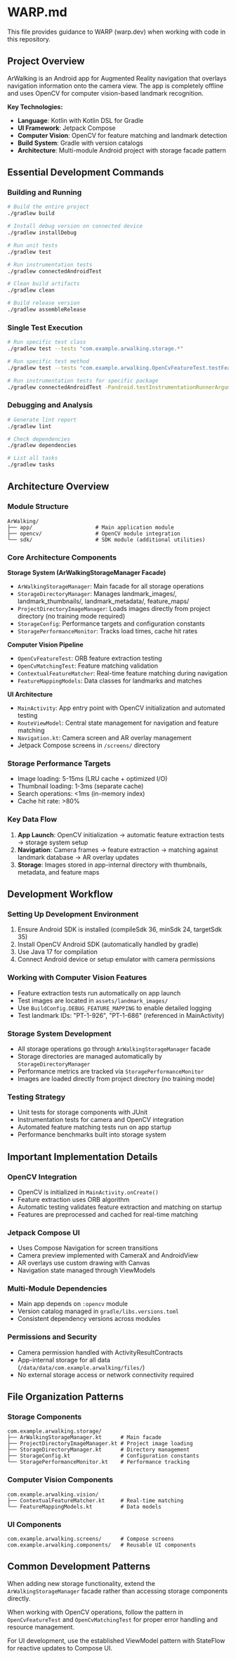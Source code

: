 # WARP.md

This file provides guidance to WARP (warp.dev) when working with code in this repository.

## Project Overview

ArWalking is an Android app for Augmented Reality navigation that overlays navigation information onto the camera view. The app is completely offline and uses OpenCV for computer vision-based landmark recognition.

**Key Technologies:**
- **Language**: Kotlin with Kotlin DSL for Gradle
- **UI Framework**: Jetpack Compose
- **Computer Vision**: OpenCV for feature matching and landmark detection
- **Build System**: Gradle with version catalogs
- **Architecture**: Multi-module Android project with storage facade pattern

## Essential Development Commands

### Building and Running
```bash
# Build the entire project
./gradlew build

# Install debug version on connected device
./gradlew installDebug

# Run unit tests
./gradlew test

# Run instrumentation tests
./gradlew connectedAndroidTest

# Clean build artifacts
./gradlew clean

# Build release version
./gradlew assembleRelease
```

### Single Test Execution
```bash
# Run specific test class
./gradlew test --tests "com.example.arwalking.storage.*"

# Run specific test method
./gradlew test --tests "com.example.arwalking.OpenCvFeatureTest.testFeatureExtraction"

# Run instrumentation tests for specific package
./gradlew connectedAndroidTest -Pandroid.testInstrumentationRunnerArguments.package=com.example.arwalking.storage
```

### Debugging and Analysis
```bash
# Generate lint report
./gradlew lint

# Check dependencies
./gradlew dependencies

# List all tasks
./gradlew tasks
```

## Architecture Overview

### Module Structure
```
ArWalking/
├── app/                    # Main application module
├── opencv/                 # OpenCV module integration  
└── sdk/                    # SDK module (additional utilities)
```

### Core Architecture Components

**Storage System (ArWalkingStorageManager Facade)**
- `ArWalkingStorageManager`: Main facade for all storage operations
- `StorageDirectoryManager`: Manages landmark_images/, landmark_thumbnails/, landmark_metadata/, feature_maps/
- `ProjectDirectoryImageManager`: Loads images directly from project directory (no training mode required)
- `StorageConfig`: Performance targets and configuration constants
- `StoragePerformanceMonitor`: Tracks load times, cache hit rates

**Computer Vision Pipeline**
- `OpenCvFeatureTest`: ORB feature extraction testing
- `OpenCvMatchingTest`: Feature matching validation
- `ContextualFeatureMatcher`: Real-time feature matching during navigation
- `FeatureMappingModels`: Data classes for landmarks and matches

**UI Architecture**
- `MainActivity`: App entry point with OpenCV initialization and automated testing
- `RouteViewModel`: Central state management for navigation and feature matching
- `Navigation.kt`: Camera screen and AR overlay management
- Jetpack Compose screens in `/screens/` directory

### Storage Performance Targets
- Image loading: 5-15ms (LRU cache + optimized I/O)
- Thumbnail loading: 1-3ms (separate cache)
- Search operations: <1ms (in-memory index)
- Cache hit rate: >80%

### Key Data Flow
1. **App Launch**: OpenCV initialization → automatic feature extraction tests → storage system setup
2. **Navigation**: Camera frames → feature extraction → matching against landmark database → AR overlay updates
3. **Storage**: Images stored in app-internal directory with thumbnails, metadata, and feature maps

## Development Workflow

### Setting Up Development Environment
1. Ensure Android SDK is installed (compileSdk 36, minSdk 24, targetSdk 35)
2. Install OpenCV Android SDK (automatically handled by gradle)
3. Use Java 17 for compilation
4. Connect Android device or setup emulator with camera permissions

### Working with Computer Vision Features
- Feature extraction tests run automatically on app launch
- Test images are located in `assets/landmark_images/`
- Use `BuildConfig.DEBUG_FEATURE_MAPPING` to enable detailed logging
- Test landmark IDs: "PT-1-926", "PT-1-686" (referenced in MainActivity)

### Storage System Development
- All storage operations go through `ArWalkingStorageManager` facade
- Storage directories are managed automatically by `StorageDirectoryManager`
- Performance metrics are tracked via `StoragePerformanceMonitor`
- Images are loaded directly from project directory (no training mode)

### Testing Strategy
- Unit tests for storage components with JUnit
- Instrumentation tests for camera and OpenCV integration
- Automated feature matching tests run on app startup
- Performance benchmarks built into storage system

## Important Implementation Details

### OpenCV Integration
- OpenCV is initialized in `MainActivity.onCreate()`
- Feature extraction uses ORB algorithm
- Automatic testing validates feature extraction and matching on startup
- Features are preprocessed and cached for real-time matching

### Jetpack Compose UI
- Uses Compose Navigation for screen transitions
- Camera preview implemented with CameraX and AndroidView
- AR overlays use custom drawing with Canvas
- Navigation state managed through ViewModels

### Multi-Module Dependencies
- Main app depends on `:opencv` module
- Version catalog managed in `gradle/libs.versions.toml`
- Consistent dependency versions across modules

### Permissions and Security
- Camera permission handled with ActivityResultContracts
- App-internal storage for all data (`/data/data/com.example.arwalking/files/`)
- No external storage access or network connectivity required

## File Organization Patterns

### Storage Components
```
com.example.arwalking.storage/
├── ArWalkingStorageManager.kt      # Main facade
├── ProjectDirectoryImageManager.kt # Project image loading
├── StorageDirectoryManager.kt      # Directory management
├── StorageConfig.kt                # Configuration constants
└── StoragePerformanceMonitor.kt    # Performance tracking
```

### Computer Vision Components
```
com.example.arwalking.vision/
├── ContextualFeatureMatcher.kt     # Real-time matching
└── FeatureMappingModels.kt         # Data models
```

### UI Components
```
com.example.arwalking.screens/      # Compose screens
com.example.arwalking.components/   # Reusable UI components
```

## Common Development Patterns

When adding new storage functionality, extend the `ArWalkingStorageManager` facade rather than accessing storage components directly. 

When working with OpenCV operations, follow the pattern in `OpenCvFeatureTest` and `OpenCvMatchingTest` for proper error handling and resource management.

For UI development, use the established ViewModel pattern with StateFlow for reactive updates to Compose UI.